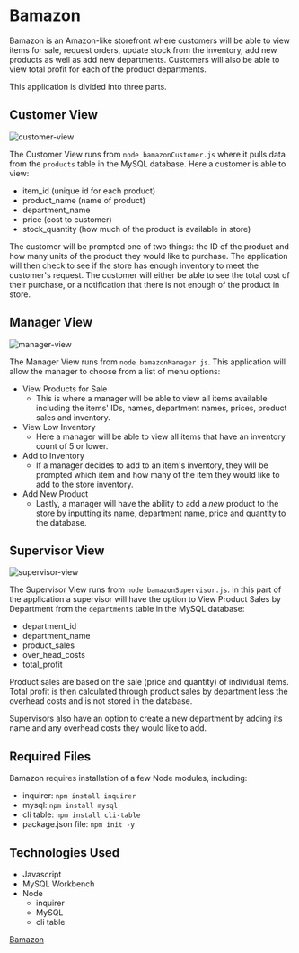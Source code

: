 # Bamazon

Bamazon is an Amazon-like storefront where customers will be able to view items for sale, request orders, update stock from the inventory, add new products as well as add new departments.  Customers will also be able to view total profit for each of the product departments.

This application is divided into three parts.

## Customer View
![customer-view](https://)

The Customer View runs from `node bamazonCustomer.js` where it pulls data from the `products` table in the MySQL database.  Here a customer is able to view:
* item_id (unique id for each product)
* product_name (name of product)
* department_name
* price (cost to customer)
* stock_quantity (how much of the product is available in store)

The customer will be prompted one of two things: the ID of the product and how many units of the product they would like to purchase.  The application will then check to see if the store has enough inventory to meet the customer's request.  The customer will either be able to see the total cost of their purchase, or a notification that there is not enough of the product in store.

## Manager View
![manager-view](https://)

The Manager View runs from `node bamazonManager.js`.  This application will allow the manager to choose from a list of menu options:
* View Products for Sale
  * This is where a manager will be able to view all items available including the items' IDs, names, department names, prices, product sales and inventory.
* View Low Inventory
  * Here a manager will be able to view all items that have an inventory count of 5 or lower.
* Add to Inventory
  * If a manager decides to add to an item's inventory, they will be prompted which item and how many of the item they would like to add to the store inventory.
* Add New Product
  * Lastly, a manager will have the ability to add a _new_ product to the store by inputting its name, department name, price and quantity to the database.

## Supervisor View
![supervisor-view](https://)

The Supervisor View runs from `node bamazonSupervisor.js`.  In this part of the application a supervisor will have the option to View Product Sales by Department from the `departments` table in the MySQL database:
* department_id
* department_name
* product_sales
* over_head_costs
* total_profit

Product sales are based on the sale (price and quantity) of individual items.  Total profit is then calculated through product sales by department less the overhead costs and is not stored in the database.

Supervisors also have an option to create a new department by adding its name and any overhead costs they would like to add.

## Required Files

Bamazon requires installation of a few Node modules, including:
* inquirer: `npm install inquirer`
* mysql: `npm install mysql`
* cli table: `npm install cli-table`
* package.json file: `npm init -y`

## Technologies Used
* Javascript
* MySQL Workbench
* Node
  * inquirer
  * MySQL
  * cli table
 
[Bamazon](https://github.com/stellie82/bamazon.git)
